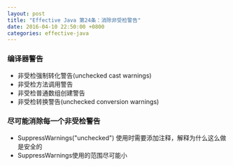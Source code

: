 ```yaml
---
layout: post
title: "Effective Java 第24条：消除非受检警告"
date: 2016-04-10 22:50:00 +0800
categories: effective-java
---
```

### 编译器警告
* 非受检强制转化警告(unchecked cast warnings)
* 非受检方法调用警告
* 非受检普通数组创建警告
* 非受检转换警告(unchecked conversion warnings)

### 尽可能消除每一个非受检警告
* SuppressWarnings("unchecked") 使用时需要添加注释，解释为什么这么做是安全的
* SuppressWarnings使用的范围尽可能小
